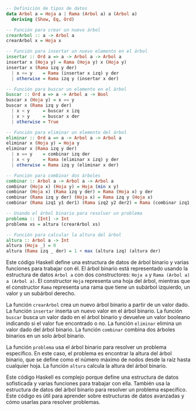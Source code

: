 ```haskell
-- Definición de tipos de datos
data Arbol a = Hoja a | Rama (Arbol a) a (Arbol a)
  deriving (Show, Eq, Ord)

-- Función para crear un nuevo árbol
crearArbol :: a -> Arbol a
crearArbol x = Hoja x

-- Función para insertar un nuevo elemento en el árbol
insertar :: Ord a => a -> Arbol a -> Arbol a
insertar x (Hoja y) = Rama (Hoja y) x (Hoja y)
insertar x (Rama izq y der)
  | x <= y    = Rama (insertar x izq) y der
  | otherwise = Rama izq y (insertar x der)

-- Función para buscar un elemento en el árbol
buscar :: Ord a => a -> Arbol a -> Bool
buscar x (Hoja y) = x == y
buscar x (Rama izq y der)
  | x < y     = buscar x izq
  | x > y     = buscar x der
  | otherwise = True

-- Función para eliminar un elemento del árbol
eliminar :: Ord a => a -> Arbol a -> Arbol a
eliminar x (Hoja y) = Hoja y
eliminar x (Rama izq y der)
  | x == y    = combinar izq der
  | x < y     = Rama (eliminar x izq) y der
  | otherwise = Rama izq y (eliminar x der)

-- Función para combinar dos árboles
combinar :: Arbol a -> Arbol a -> Arbol a
combinar (Hoja x) (Hoja y) = Hoja (min x y)
combinar (Hoja x) (Rama izq y der) = Rama (Hoja x) y der
combinar (Rama izq y der) (Hoja x) = Rama izq y (Hoja x)
combinar (Rama izq1 y1 der1) (Rama izq2 y2 der2) = Rama (combinar izq1 izq2) y1 (combinar der1 der2)

-- Usando el árbol binario para resolver un problema
problema :: [Int] -> Int
problema xs = altura (crearArbol xs)

-- Función para calcular la altura del árbol
altura :: Arbol a -> Int
altura (Hoja _) = 0
altura (Rama izq _ der) = 1 + max (altura izq) (altura der)

```

Este código Haskell define una estructura de datos de árbol binario y varias funciones para trabajar con él. El árbol binario está representado usando la estructura de datos `Arbol a` con dos constructores: `Hoja a` y `Rama (Arbol a) a (Arbol a)`. El constructor `Hoja` representa una hoja del árbol, mientras que el constructor `Rama` representa una rama que tiene un subárbol izquierdo, un valor y un subárbol derecho.

La función `crearArbol` crea un nuevo árbol binario a partir de un valor dado. La función `insertar` inserta un nuevo valor en el árbol binario. La función `buscar` busca un valor dado en el árbol binario y devuelve un valor booleano indicando si el valor fue encontrado o no. La función `eliminar` elimina un valor dado del árbol binario. La función `combinar` combina dos árboles binarios en un solo árbol binario.

La función `problema` usa el árbol binario para resolver un problema específico. En este caso, el problema es encontrar la altura del árbol binario, que se define como el número máximo de nodos desde la raíz hasta cualquier hoja. La función `altura` calcula la altura del árbol binario.

Este código Haskell es complejo porque define una estructura de datos sofisticada y varias funciones para trabajar con ella. También usa la estructura de datos del árbol binario para resolver un problema específico. Este código es útil para aprender sobre estructuras de datos avanzadas y cómo usarlas para resolver problemas.